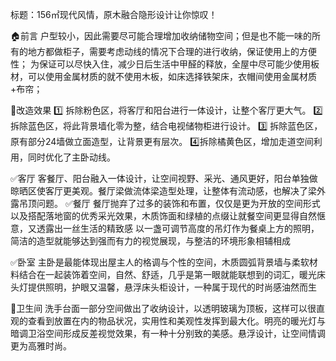 标题：156㎡现代风情，原木融合隐形设计让你惊叹！

🏠前言
户型较小，因此需要尽可能合理增加收纳储物空间；但是也不能一味的所有的地方都做柜子，需要考虑动线的情况下合理的进行收纳，保证使用上的方便性；
为保证可以尽快入住，减少日后生活中甲醛的释放，全屋中尽可能少使用板材，可以使用金属材质的就不使用木板，如床选择铁架床，衣帽间使用金属材质+布帘；

🌈改造效果
1️⃣ 拆除粉色区，将客厅和阳台进行一体设计，让整个客厅更大气。
2️⃣ 拆除蓝色区，将此背景墙化零为整，结合电视储物柜进行设计。
3️⃣ 拆除蓝色区，原有部分24墙做立面造型，让背景更有层次。 
4️⃣拆除橘黄色区，增加走道空间利用，同时优化了主卧动线。

✅客厅
客餐厅、阳台融入一体设计，让空间视野、采光、通风更好，阳台单独做晾晒区使客厅更美观。餐厅梁做流体梁造型处理，让整体有流动感，也解决了梁外露吊顶问题。
✅餐厅
餐厅抛弃了过多的装饰和布置，仅仅是更为开放的空间形式以及搭配落地窗的优秀采光效果，木质饰面和绿植的点缀让就餐空间更显得自然惬意，又透露出一丝生活的精致感 以一盏可调节高度的吊灯作为餐桌上方的照明，简洁的造型就能够达到强而有力的视觉展现，与整洁的环境形象相辅相成

✅卧室
主卧是最能体现出屋主人的格调与个性的空间，木质圆弧背景墙与柔软材料结合在一起装饰着空间，自然、舒适，几乎是第一眼就能联想到的词汇，暖光床头灯提供照明，护眼又温馨，悬浮床头柜设计，一种属于现代的时尚感油然而生

🚾卫生间
洗手台面一部分空间做出了收纳设计，以透明玻璃为顶板，这样可以很直观的查看到放置在内的物品状况，实用性和美观性发挥到最大化。明亮的暖光灯与暗调卫浴空间形成反差视觉效果，有一种十分别致的美感。悬浮设计，让空间情调更为高雅时尚。